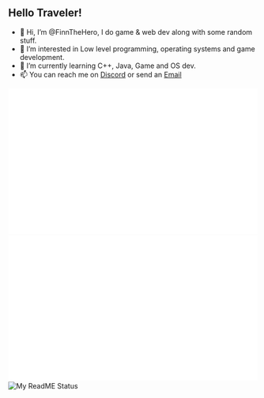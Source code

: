 ## Hello Traveler!

- 👋 Hi, I’m @FinnTheHero, I do game & web dev along with some random stuff.
- 👀 I’m interested in Low level programming, operating systems and game development.
- 🌱 I’m currently learning C++, Java, Game and OS dev.
- 📫 You can reach me on [Discord](https://discordapp.com/users/605852216162779146) or send an [Email](mailto:aleksandre.nozadze.1@iliauni.edu.ge)

![img](https://raw.githubusercontent.com/FinnTheHero/github-stats/master/generated/languages.svg#gh-dark-mode-only)
![img](https://raw.githubusercontent.com/FinnTheHero/github-stats/master/generated/overview.svg#gh-dark-mode-only)
![My ReadME Status](https://github-readme-stats.vercel.app/api?username=FinnTheHero&show_icons=true&theme=transparent)